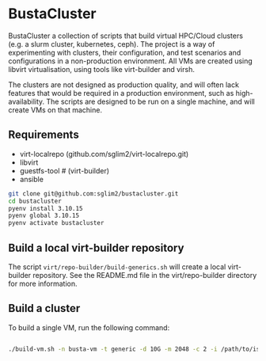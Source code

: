 # BustaCluster

BustaCluster a collection of scripts that build virtual HPC/Cloud clusters (e.g. a slurm cluster, kubernetes, ceph). The project is a way of experimenting with clusters, their configuration, and test scenarios and configurations in a non-production environment. All VMs are created using libvirt virtualisation, using tools like virt-builder and virsh. 

The clusters are not designed as production quality, and will often lack features that would be required in a production environment, such as high-availability. The scripts are designed to be run on a single machine, and will create VMs on that machine.


## Requirements

- virt-localrepo (github.com/sglim2/virt-localrepo.git)
- libvirt
- guestfs-tool # (virt-builder)
- ansible


```bash
git clone git@github.com:sglim2/bustacluster.git
cd bustacluster
pyenv install 3.10.15
pyenv global 3.10.15
pyenv activate bustacluster
```

## Build a local virt-builder repository

The script ```virt/repo-builder/build-generics.sh``` will create a local virt-builder repository. See the README.md file in the virt/repo-builder directory for more information.


## Build a cluster 

To build a single VM, run the following command:

```bash

./build-vm.sh -n busta-vm -t generic -d 10G -m 2048 -c 2 -i /path/to/iso

```
